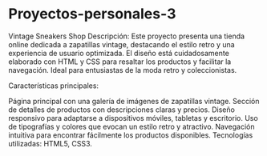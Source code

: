 # Proyectos-personales-3
Vintage Sneakers Shop
Descripción:
Este proyecto presenta una tienda online dedicada a zapatillas vintage, destacando el estilo retro y una experiencia de usuario optimizada. El diseño está cuidadosamente elaborado con HTML y CSS para resaltar los productos y facilitar la navegación. Ideal para entusiastas de la moda retro y coleccionistas.

Características principales:

Página principal con una galería de imágenes de zapatillas vintage.
Sección de detalles de productos con descripciones claras y precios.
Diseño responsivo para adaptarse a dispositivos móviles, tabletas y escritorio.
Uso de tipografías y colores que evocan un estilo retro y atractivo.
Navegación intuitiva para encontrar fácilmente los productos disponibles.
Tecnologías utilizadas: HTML5, CSS3.


